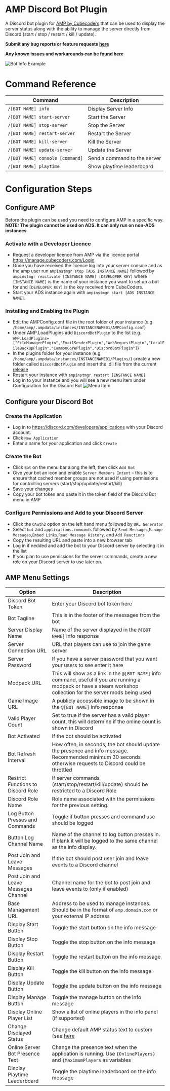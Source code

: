 
# AMP Discord Bot Plugin

A Discord bot plugin for [AMP by Cubecoders](https://cubecoders.com/AMP) that can be used to display the server status along with the ability to manage the server directly from Discord (start / stop / restart / kill / update).

**Submit any bug reports or feature requests [here](https://github.com/winglessraven/AMP-Discord-Bot/issues)**

**Any known issues and workarounds can be found [here](https://github.com/winglessraven/AMP-Discord-Bot/wiki)**

![Bot Info Example](https://images2.imgbox.com/69/1b/o2IQILvX_o.png "Bot Info Example")

# Command Reference
| Command | Description                    |
| ------------- | ------------------------------ |
| `/[BOT NAME] info`      | Display Server Info  |
| `/[BOT NAME] start-server`   | Start the Server |
| `/[BOT NAME] stop-server`   | Stop the Server |
| `/[BOT NAME] restart-server`   | Restart the Server |
| `/[BOT NAME] kill-server`   | Kill the Server |
| `/[BOT NAME] update-server`   | Update the Server |
| `/[BOT NAME] console [command]`   | Send a command to the server |
| `/[BOT NAME] playtime`   | Show playtime leaderboard |
# Configuration Steps
## Configure AMP
Before the plugin can be used you need to configure AMP in a specific way.  **NOTE: The plugin cannot be used on ADS. It can only run on non-ADS instances.**
### Activate with a Developer Licence
* Request a developer licence from AMP via the licence portal https://manage.cubecoders.com/Login
* Once you have received the licence log into your server console and as the amp user run `ampinstmgr stop [ADS INSTANCE NAME]` followed by `ampinstmgr reactivate [INSTANCE NAME] [DEVELOPER KEY]`  where `[INSTANCE NAME]` is the name of your instance you want to set up a bot for and `[DEVELOPER KEY]` is the key received from CubeCoders.
* Start your ADS instance again with `ampinstmgr start [ADS INSTANCE NAME]`.

### Installing and Enabling the Plugin
* Edit the AMPConfig.conf file in the root folder of your instance (e.g. `/home/amp/.ampdata/instances/INSTANCENAME01/AMPConfig.conf`)
* Under AMP.LoadPlugins add `DiscordBotPlugin` to the list (e.g. `AMP.LoadPlugins=["FileManagerPlugin","EmailSenderPlugin","WebRequestPlugin","LocalFileBackupPlugin","CommonCorePlugin","DiscordBotPlugin"]`)
* In the plugins folder for your instance (e.g. `/home/amp/.ampdata/instances/INSTANCENAME01/Plugins/`) create a new folder called `DiscordBotPlugin` and insert the .dll file from the current [release](https://github.com/winglessraven/AMP-Discord-Bot/releases/latest "release")
* Restart your instance with `ampinstmgr restart [INSTANCE NAME]`
* Log in to your instance and you will see a new menu item under Configuration for the Discord Bot
![Menu Item](https://images2.imgbox.com/1f/1f/VHRYDACX_o.png "Menu Item")

## Configure your Discord Bot
### Create the Application
* Log in to https://discord.com/developers/applications with your Discord account.
* Click `New Application`
* Enter a name for your application and click `Create`

### Create the Bot
* Click `Bot` on the menu bar along the left, then click `Add Bot`
* Give your bot an icon and enable `Server Members Intent` – this is to ensure that cached member groups are not used if using permissions for controlling servers (start/stop/update/restart/kill)
* Save your changes
* Copy your bot token and paste it in the token field of the Discord Bot menu in AMP

### Configure Permissions and Add to your Discord Server
* Click the `OAuth2` option on the left hand menu followed by `URL Generator`
* Select `bot` and `applications.commands` followed by `Send Messages`,`Manage Messages`,`Embed Links`,`Read Message History`, and `Add Reactions`
* Copy the resulting URL and paste into a new browser tab
* Log in if nedded and add the bot to your Discord server by selecting it in the list
* If you plan to use pemissions for the server commands, create a new role on your Discord server to use later on.

## AMP Menu Settings
| Option | Description                    |
| ------------- | ------------------------------ |
|Discord Bot Token|Enter your Discord bot token here|
|Bot Tagline|This is in the footer of the messages from the bot|
|Server Display Name|Name of the server displayed in the `@[BOT NAME]` info response|
|Server Connection URL|URL that players can use to join the game server|
|Server Password|If you have a server password that you want your users to see enter it here|
|Modpack URL|This will show as a link in the `@[BOT NAME]` info command, useful if you are running a modpack or have a steam workshop collection for the server mods being used|
|Game Image URL|A publicly accessible image to be shown in the `@[BOT NAME]` info response|
|Valid Player Count|Set to true if the server has a valid player count, this will determine if the online count is shown in Discord|
|Bot Activated|If the bot should be activated|
|Bot Refresh Interval|How often, in seconds, the bot should update the presence and info message. Recommended minimum 30 seconds otherwise requests to Discord could be throttled|
|Restrict Functions to Discord Role|If server commands (start/stop/restart/kill/update) should be restricted to a Discord Role|
|Discord Role Name|Role name associated with the permissions for the previous setting.|
|Log Button Presses and Commands|Toggle if button presses and command use should be logged|
|Button Log Channel Name|Name of the channel to log button presses in. If blank it will be logged to the same channel as the info display.|
|Post Join and Leave Messages|If the bot should post user join and leave events to a Discord channel|
|Post Join and Leave Messages Channel|Channel name for the bot to post join and leave events to (only if enabled)|
|Base Management URL|Address to be used to manage instances.  Should be in the format of `amp.domain.com` or your external IP address|
|Display Start Button|Toggle the start button on the info message|
|Display Stop Button|Toggle the stop button on the info message|
|Display Restart Button|Toggle the restart button on the info message|
|Display Kill Button|Toggle the kill button on the info message|
|Display Update Button|Toggle the update button on the info message|
|Display Manage Button|Toggle the manage button on the info message|
|Display Online Player List|Show a list of online players in the info panel (if supported)|
|Change Displayed Status|Change default AMP status text to custom (see [here](https://github.com/winglessraven/AMP-Discord-Bot/wiki/Changing-Application-State-Values-to-Custom-Text)|
|Online Server Bot Presence Text|Change the presence text when the application is running.  Use `{OnlinePlayers}` and `{MaximumPlayers` as variables|
|Display Playtime Leaderboard|Toggle the playtime leaderboard on the info message|
